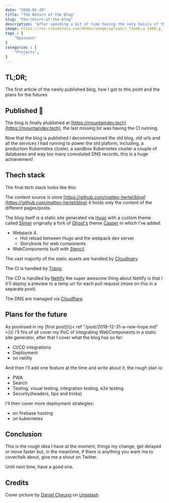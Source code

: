 ```yaml
---
date: "2010-01-20"
title: "The Return of the Blog"
slug: "the-return-of-the-blog"
description: "After spending a bit of time having the very basics of the blog done, I've not published it and planning for the future"
image: https://res.cloudinary.com/mhdev/image/upload/c_thumb,w_1400,g_face/v1548013171/blog/posts/the-return-of-the-blog.jpg
tags : [
    "Opinions"
]
categories : [
    "Projects",
]
---
```


## TL;DR;
The first article of the newly published blog, how I got to this point and the plans for the futures

## Published 🎉
The blog is finally plublished at [https://mountaindev.tech](https://mountaindev.tech), the last missing bit was having the CI running.

Now that the blog is published I decommissioned the old blog, old urls and all the services I had running to power the old plaform, including, a production Kubernetes cluster, a sandbox Kubernetes cluster a couple of databases and way too many convoluted DNS records, this is a huge achievement!

## Thech stack

The final tech stack looks like this:

The content source is store [https://github.com/matteo-hertel/blog](https://github.com/matteo-hertel/blog) it holds only the content of the different pages/posts.

The blog itself is a static site generated via [Hugo](https://gohugo.io) with a custom theme called [Slimer](https://github.com/matteo-hertel/slimer) originally a fork of [Ghost's](https://ghost.org/) theme [Casper](https://github.com/TryGhost/Casper) in which I've added:

- Webpack 4.
  - Hot reload between Hugo and the webpack dev server
  - Storybook for web components
- WebComponents built with [Stencil](https://stenciljs.com/).

The vast majority of the static assets are handled by [Cloudinary](https://cloudinary.com).

The CI is handled by [Travis](https://travis-ci.org/).

The CD is handled by [Netlify](https://www.netlify.com/) the super awesome thing about Netlify is that I it'll deploy a preview to a temp url for each pull request (more on this in a separate post).

The DNS are managed via [Cloudflare](https://cloudflare.com).

## Plans for the future 
As promised in my [first post]({{< ref "/post/2018-12-31-a-new-hope.md" >}}) I'll firs of all cover my PoC of integrating WebComponents in a static site generator, after that I cover what the blog has so far:

- CI/CD integrations
- Deployment
- on netifly

And then I'll add one feature at the time and write about it, the rough plan is:

- PWA
- Search
- Testing, visual testing, integration testing, e2e testing
- Security(headers, tips and tricks)

I'll then cover more deployment strategies:

- on firebase hosting
- on kubernetes

## Conclusion

This is the rough idea I have at the moment, things my change, get delayed or move faster but, in the meantime, if there is anything you want me to cover/talk about, give me a shout on Twitter.

Until next time, have a good one.

## Credits
Cover picture by [Daniel Cheung](https://unsplash.com/photos/cPF2nlWcMY4?utm_source=unsplash&utm_medium=referral&utm_content=creditCopyText) on [Unsplash](https://unsplash.com/search/photos/star-wars?utm_source=unsplash&utm_medium=referral&utm_content=creditCopyText)
